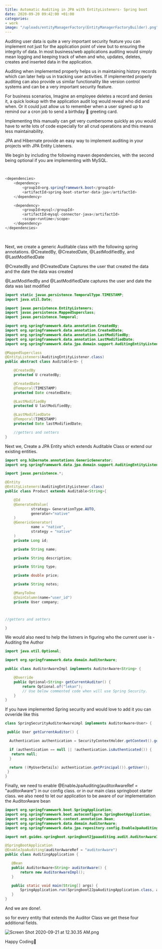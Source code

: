```yaml
---
title: Automatic Auditing in JPA with EntityListeners- Spring boot
date: 2020-09-20 09:42:00 +01:00
categories:
- work
image: "/uploads/entityManagerFactory(EntityManagerFactoryBuilder).png"
---
```


Auditing user data is quite a very important security feature you can implement not just for the application point of view but to ensuring the integrity of data.
In most business/web applications auditing would simply mean logging and keeping track of when and who, updates, deletes, creates and inserted data in the application.

Auditing when implemented properly helps us in maintaining history records which can later help us in tracking user activities. If implemented properly auditing can also provide us similar functionality like version control systems and can be a very important security feature.

For business scenarios, Imagine an employee deletes a record and denies it, a quick lookup with the application audit log would reveal who did and when.
Or it could just allow us to remember when a user signed up to remind our a cron job to send a birthday 🎂 greeting card.

Implementing this manually can get very cumbersome quickly as you would have to write lots of code especially for all crud operations and this means less maintainability. 

JPA and Hibernate provide an easy way to implement auditing in your projects with JPA Entity Listeners.

We begin by including the following maven dependencies, with the second being optional if you are implementing with MySQL.

<br/>


```java
<dependencies>
    <dependency>
        <groupId>org.springframework.boot</groupId>
        <artifactId>spring-boot-starter-data-jpa</artifactId>
    </dependency>

    <dependency>
        <groupId>mysql</groupId>
        <artifactId>mysql-connector-java</artifactId>
        <scope>runtime</scope>
    </dependency>
</dependencies>
```

<br/>

Next, we create a generic Auditable class with the following spring annotations.
@CreatedBy, @CreatedDate, @LastModifiedBy, and @LastModifiedDate

@CreatedBy and @CreatedDate
Captures the user that created the data and the date the data was created

@LastModifiedBy and @LastModifiedDate
captures the user and date the data was last modified

```java
import static javax.persistence.TemporalType.TIMESTAMP;
import java.util.Date;

import javax.persistence.EntityListeners;
import javax.persistence.MappedSuperclass;
import javax.persistence.Temporal;

import org.springframework.data.annotation.CreatedBy;
import org.springframework.data.annotation.CreatedDate;
import org.springframework.data.annotation.LastModifiedBy;
import org.springframework.data.annotation.LastModifiedDate;
import org.springframework.data.jpa.domain.support.AuditingEntityListener;

@MappedSuperclass
@EntityListeners(AuditingEntityListener.class)
public abstract class Auditable<U> {

    @CreatedBy
    protected U createdBy;

    @CreatedDate
    @Temporal(TIMESTAMP)
    protected Date createdDate;

    @LastModifiedBy
    protected U lastModifiedBy;

    @LastModifiedDate
    @Temporal(TIMESTAMP)
    protected Date lastModifiedDate;

    //getters and setters
}

```


Next we, Create a JPA Entity which extends Auditable Class or extend our existing entities. 


```java
import org.hibernate.annotations.GenericGenerator;
import org.springframework.data.jpa.domain.support.AuditingEntityListener;

import javax.persistence.*;

@Entity
@EntityListeners(AuditingEntityListener.class)
public class Product extends Auditable<String>{

    @Id
    @GeneratedValue(
            strategy= GenerationType.AUTO,
            generator="native"
    )
    @GenericGenerator(
            name = "native",
            strategy = "native"
    )
    private Long id;

    private String name;

    private String description;

    private String type;

    private double price;

    private String notes;

    @ManyToOne
    @JoinColumn(name="user_id")
    private User company;



//getters and setters

}
```

We would also need to help the listners in figuring who the current user is - Auditing the Author

```java
import java.util.Optional;

import org.springframework.data.domain.AuditorAware;

public class AuditorAwareImpl implements AuditorAware<String> {

    @Override
    public Optional<String> getCurrentAuditor() {
        return Optional.of("lekan");
        // Use below commented code when will use Spring Security.
    }
}

```

If you have implemented Spring security and would love to add it you can ovveride like this


```java
class SpringSecurityAuditorAwareimpl implements AuditorAware<User> {

 public User getCurrentAuditor() {

  Authentication authentication = SecurityContextHolder.getContext().getAuthentication();

  if (authentication == null || !authentication.isAuthenticated()) {
   return null;
  }

  return ((MyUserDetails) authentication.getPrincipal()).getUser();
 }
}

```

Finally, we need to enable @EnableJpaAuditing(auditorAwareRef = "auditorAware") in our config class. or in our main class springboot starter class. we also need to let our application to be aware of our implementation the AuditorAware<String>  bean


 ```java
import org.springframework.boot.SpringApplication;
import org.springframework.boot.autoconfigure.SpringBootApplication;
import org.springframework.context.annotation.Bean;
import org.springframework.data.domain.AuditorAware;
import org.springframework.data.jpa.repository.config.EnableJpaAuditing;

import net.guides.springboot.springboot2jpaauditing.audit.AuditorAwareImpl;

@SpringBootApplication
@EnableJpaAuditing(auditorAwareRef = "auditorAware")
public class AuditingApplication {

    @Bean
    public AuditorAware<String> auditorAware() {
        return new AuditorAwareImpl();
    }

    public static void main(String[] args) {
        SpringApplication.run(Springboot2JpaAuditingApplication.class, args);
    }
}

```

And we are done!.

so for every entity that extends the Auditor Class we get these four additional fields.

![Screen Shot 2020-09-21 at 12.30.35 AM.png](/uploads/Screen%20Shot%202020-09-21%20at%2012.30.35%20AM.png)

 
Happy Coding🙂